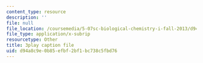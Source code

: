```yaml
---
content_type: resource
description: ''
file: null
file_location: /coursemedia/5-07sc-biological-chemistry-i-fall-2013/d94a8c9e0b85efbf2bf1bc738c5fbd76_Kl2KpdlB8SQ.srt
file_type: application/x-subrip
resourcetype: Other
title: 3play caption file
uid: d94a8c9e-0b85-efbf-2bf1-bc738c5fbd76
---
```

